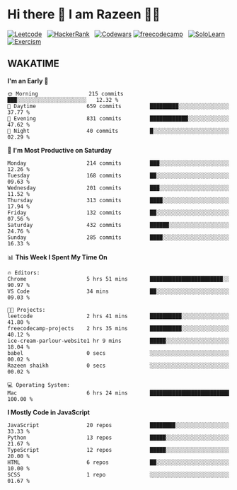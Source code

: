 # Hi there 👋 I am Razeen 👩‍💻


[![Leetcode](https://img.shields.io/badge/-LeetCode-FFA116?style=for-the-badge&logo=LeetCode&logoColor=black)](https://leetcode.com/razeenshaikh/)&nbsp;&nbsp;
[![HackerRank](https://img.shields.io/badge/-Hackerrank-2EC866?style=for-the-badge&logo=HackerRank&logoColor=white)](https://www.hackerrank.com/profile/razeen_m_shaikh)&nbsp;&nbsp;
[![Codewars](https://img.shields.io/badge/Codewars-B1361E?style=for-the-badge&logo=Codewars&logoColor=white)](https://www.codewars.com/users/razeen_shaikh)
[![freecodecamp](https://img.shields.io/badge/freecodecamp-27273D?style=for-the-badge&logo=freecodecamp&logoColor=white)](https://www.freecodecamp.org/razeen)&nbsp;&nbsp;
[![SoloLearn](https://img.shields.io/badge/-Sololearn-3a464b?style=for-the-badge&logo=Sololearn&logoColor=white)](https://www.sololearn.com/en/profile/30940776)&nbsp;&nbsp;
[![Exercism](https://img.shields.io/badge/Exercism-009CAB?style=for-the-badge&logo=exercism&logoColor=white)](https://exercism.org/profiles/Razeen-Shaikh)

## WAKATIME

<!--START_SECTION:waka-->
**I'm an Early 🐤** 

```text
🌞 Morning                215 commits         ███░░░░░░░░░░░░░░░░░░░░░░   12.32 % 
🌆 Daytime                659 commits         █████████░░░░░░░░░░░░░░░░   37.77 % 
🌃 Evening                831 commits         ████████████░░░░░░░░░░░░░   47.62 % 
🌙 Night                  40 commits          █░░░░░░░░░░░░░░░░░░░░░░░░   02.29 % 
```
📅 **I'm Most Productive on Saturday** 

```text
Monday                   214 commits         ███░░░░░░░░░░░░░░░░░░░░░░   12.26 % 
Tuesday                  168 commits         ██░░░░░░░░░░░░░░░░░░░░░░░   09.63 % 
Wednesday                201 commits         ███░░░░░░░░░░░░░░░░░░░░░░   11.52 % 
Thursday                 313 commits         ████░░░░░░░░░░░░░░░░░░░░░   17.94 % 
Friday                   132 commits         ██░░░░░░░░░░░░░░░░░░░░░░░   07.56 % 
Saturday                 432 commits         ██████░░░░░░░░░░░░░░░░░░░   24.76 % 
Sunday                   285 commits         ████░░░░░░░░░░░░░░░░░░░░░   16.33 % 
```


📊 **This Week I Spent My Time On** 

```text
🔥 Editors: 
Chrome                   5 hrs 51 mins       ███████████████████████░░   90.97 % 
VS Code                  34 mins             ██░░░░░░░░░░░░░░░░░░░░░░░   09.03 % 

🐱‍💻 Projects: 
leetcode                 2 hrs 41 mins       ██████████░░░░░░░░░░░░░░░   41.80 % 
freecodecamp-projects    2 hrs 35 mins       ██████████░░░░░░░░░░░░░░░   40.12 % 
ice-cream-parlour-website1 hr 9 mins         █████░░░░░░░░░░░░░░░░░░░░   18.04 % 
babel                    0 secs              ░░░░░░░░░░░░░░░░░░░░░░░░░   00.02 % 
Razeen shaikh            0 secs              ░░░░░░░░░░░░░░░░░░░░░░░░░   00.02 % 

💻 Operating System: 
Mac                      6 hrs 24 mins       █████████████████████████   100.00 % 
```

**I Mostly Code in JavaScript** 

```text
JavaScript               20 repos            ████████░░░░░░░░░░░░░░░░░   33.33 % 
Python                   13 repos            █████░░░░░░░░░░░░░░░░░░░░   21.67 % 
TypeScript               12 repos            █████░░░░░░░░░░░░░░░░░░░░   20.00 % 
HTML                     6 repos             ██░░░░░░░░░░░░░░░░░░░░░░░   10.00 % 
SCSS                     1 repo              ░░░░░░░░░░░░░░░░░░░░░░░░░   01.67 % 
```




<!--END_SECTION:waka-->
